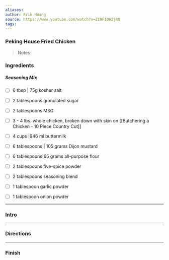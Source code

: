 ```yaml
---
aliases: 
author: Erik Huang
source: https://www.youtube.com/watch?v=ZINFIO62jRQ
tags:
---
```

### Peking House Fried Chicken

>Notes:

### Ingredients
##### Seasoning Mix
- [ ] 6 tbsp | 75g kosher salt
- [ ] 2 tablespoons granulated sugar
- [ ] 2 tablespoons MSG

- [ ] 3 - 4 lbs. whole chicken, broken down with skin on [[Butchering a Chicken - 10 Piece Country Cut]]
- [ ] 4 cups |946 ml buttermilk
- [ ] 6 tablespoons | 105 grams Dijon mustard
- [ ] 6 tablespoons|65 grams all-purpose flour
- [ ] 2 tablespoons five-spice powder
- [ ] 2 tablespoons seasoning blend
- [ ] 1 tablespoon garlic powder
- [ ] 1 tablespoon onion powder


---
### Intro


---
### Directions


---
### Finish
